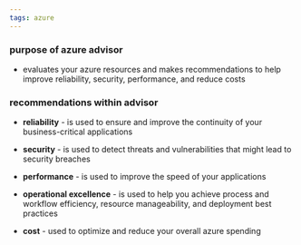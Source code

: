 ```yaml
---
tags: azure
---
```


### purpose of azure advisor
- evaluates your azure resources and makes recommendations to help improve reliability, security, performance, and reduce costs

### recommendations within advisor

- **reliability** - is used to ensure and improve the continuity of your business-critical applications

- **security** - is used to detect threats and vulnerabilities that might lead to security breaches

- **performance** - is used to improve the speed of your applications

- **operational excellence** - is used to help you achieve process and workflow efficiency, resource manageability, and deployment best practices 

- **cost** - used to optimize and reduce your overall azure spending
